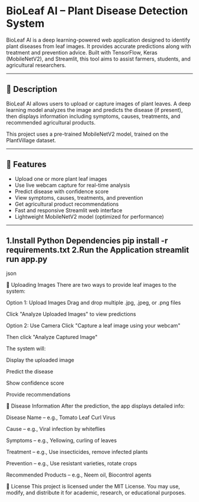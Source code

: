 # BioLeaf AI – Plant Disease Detection System

BioLeaf AI is a deep learning-powered web application designed to identify plant diseases from leaf images. It provides accurate predictions along with treatment and prevention advice. Built with TensorFlow, Keras (MobileNetV2), and Streamlit, this tool aims to assist farmers, students, and agricultural researchers.

---

## 📝 Description

BioLeaf AI allows users to upload or capture images of plant leaves. A deep learning model analyzes the image and predicts the disease (if present), then displays information including symptoms, causes, treatments, and recommended agricultural products.

This project uses a pre-trained MobileNetV2 model, trained on the PlantVillage dataset.

---

## 🚀 Features

- Upload one or more plant leaf images
- Use live webcam capture for real-time analysis
- Predict disease with confidence score
- View symptoms, causes, treatments, and prevention
- Get agricultural product recommendations
- Fast and responsive Streamlit web interface
- Lightweight MobileNetV2 model (optimized for performance)

---
1.Install Python Dependencies
   pip install -r requirements.txt
2.Run the Application
   streamlit run app.py
---
json

📁 Uploading Images
There are two ways to provide leaf images to the system:

Option 1: Upload Images
Drag and drop multiple .jpg, .jpeg, or .png files

Click "Analyze Uploaded Images" to view predictions

Option 2: Use Camera
Click "Capture a leaf image using your webcam"

Then click "Analyze Captured Image"

The system will:

Display the uploaded image

Predict the disease

Show confidence score

Provide recommendations

🌿 Disease Information
After the prediction, the app displays detailed info:

Disease Name – e.g., Tomato Leaf Curl Virus

Cause – e.g., Viral infection by whiteflies

Symptoms – e.g., Yellowing, curling of leaves

Treatment – e.g., Use insecticides, remove infected plants

Prevention – e.g., Use resistant varieties, rotate crops

Recommended Products – e.g., Neem oil, Biocontrol agents

📄 License
This project is licensed under the MIT License.
You may use, modify, and distribute it for academic, research, or educational purposes.


